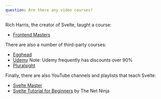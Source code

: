 ```yaml
---
question: Are there any video courses?
---
```


Rich Harris, the creator of Svelte, taught a course:

- [Frontend Masters](https://frontendmasters.com/courses/svelte/)

There are also a number of third-party courses:

- [Egghead](https://egghead.io/browse/frameworks/svelte)
- [Udemy](https://www.udemy.com/courses/search/?q=sveltejs+svelte) Note: Udemy frequently has discounts over 90%
- [Pluralsight](https://www.pluralsight.com/search?q=svelte)

Finally, there are also YouTube channels and playlists that teach Svelte:

- [Svelte Master](https://www.youtube.com/channel/UCg6SQd5jnWo5Y70rZD9SQFA)
- [Svelte Tutorial for Beginners](https://www.youtube.com/watch?v=zojEMeQGGHs&list=PL4cUxeGkcC9hlbrVO_2QFVqVPhlZmz7tO) by The Net Ninja
